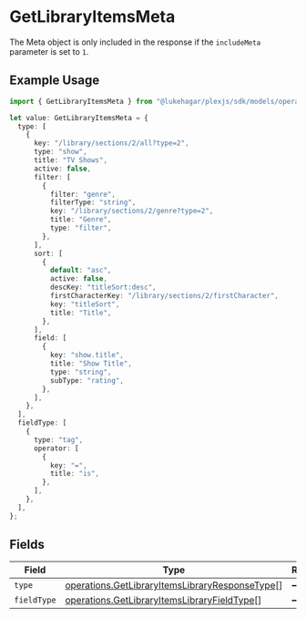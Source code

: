 # GetLibraryItemsMeta

The Meta object is only included in the response if the `includeMeta` parameter is set to `1`.


## Example Usage

```typescript
import { GetLibraryItemsMeta } from "@lukehagar/plexjs/sdk/models/operations";

let value: GetLibraryItemsMeta = {
  type: [
    {
      key: "/library/sections/2/all?type=2",
      type: "show",
      title: "TV Shows",
      active: false,
      filter: [
        {
          filter: "genre",
          filterType: "string",
          key: "/library/sections/2/genre?type=2",
          title: "Genre",
          type: "filter",
        },
      ],
      sort: [
        {
          default: "asc",
          active: false,
          descKey: "titleSort:desc",
          firstCharacterKey: "/library/sections/2/firstCharacter",
          key: "titleSort",
          title: "Title",
        },
      ],
      field: [
        {
          key: "show.title",
          title: "Show Title",
          type: "string",
          subType: "rating",
        },
      ],
    },
  ],
  fieldType: [
    {
      type: "tag",
      operator: [
        {
          key: "=",
          title: "is",
        },
      ],
    },
  ],
};
```

## Fields

| Field                                                                                                                   | Type                                                                                                                    | Required                                                                                                                | Description                                                                                                             |
| ----------------------------------------------------------------------------------------------------------------------- | ----------------------------------------------------------------------------------------------------------------------- | ----------------------------------------------------------------------------------------------------------------------- | ----------------------------------------------------------------------------------------------------------------------- |
| `type`                                                                                                                  | [operations.GetLibraryItemsLibraryResponseType](../../../sdk/models/operations/getlibraryitemslibraryresponsetype.md)[] | :heavy_minus_sign:                                                                                                      | N/A                                                                                                                     |
| `fieldType`                                                                                                             | [operations.GetLibraryItemsLibraryFieldType](../../../sdk/models/operations/getlibraryitemslibraryfieldtype.md)[]       | :heavy_minus_sign:                                                                                                      | N/A                                                                                                                     |